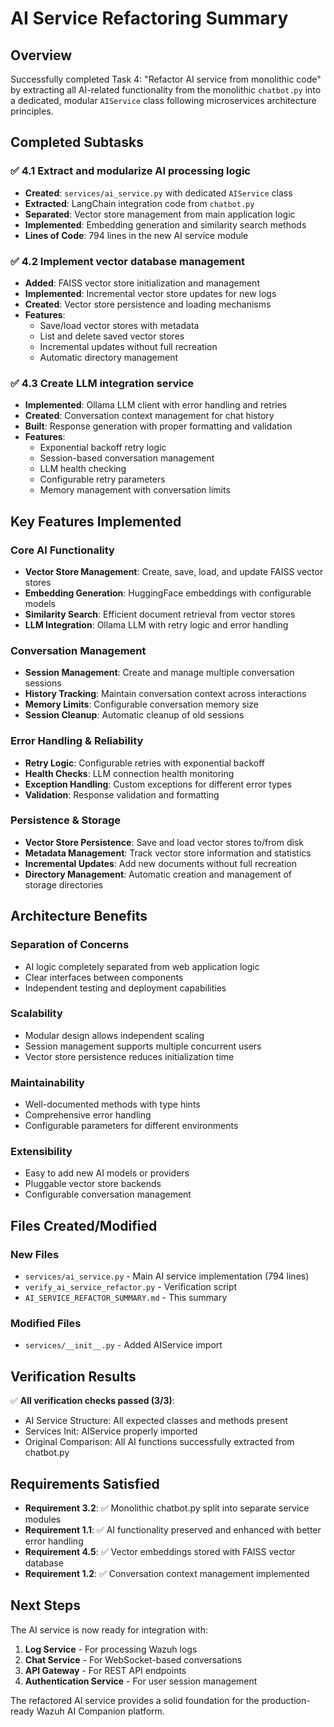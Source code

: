 # AI Service Refactoring Summary

## Overview

Successfully completed Task 4: "Refactor AI service from monolithic code" by extracting all AI-related functionality from the monolithic `chatbot.py` into a dedicated, modular `AIService` class following microservices architecture principles.

## Completed Subtasks

### ✅ 4.1 Extract and modularize AI processing logic
- **Created**: `services/ai_service.py` with dedicated `AIService` class
- **Extracted**: LangChain integration code from `chatbot.py`
- **Separated**: Vector store management from main application logic
- **Implemented**: Embedding generation and similarity search methods
- **Lines of Code**: 794 lines in the new AI service module

### ✅ 4.2 Implement vector database management
- **Added**: FAISS vector store initialization and management
- **Implemented**: Incremental vector store updates for new logs
- **Created**: Vector store persistence and loading mechanisms
- **Features**:
  - Save/load vector stores with metadata
  - List and delete saved vector stores
  - Incremental updates without full recreation
  - Automatic directory management

### ✅ 4.3 Create LLM integration service
- **Implemented**: Ollama LLM client with error handling and retries
- **Created**: Conversation context management for chat history
- **Built**: Response generation with proper formatting and validation
- **Features**:
  - Exponential backoff retry logic
  - Session-based conversation management
  - LLM health checking
  - Configurable retry parameters
  - Memory management with conversation limits

## Key Features Implemented

### Core AI Functionality
- **Vector Store Management**: Create, save, load, and update FAISS vector stores
- **Embedding Generation**: HuggingFace embeddings with configurable models
- **Similarity Search**: Efficient document retrieval from vector stores
- **LLM Integration**: Ollama LLM with retry logic and error handling

### Conversation Management
- **Session Management**: Create and manage multiple conversation sessions
- **History Tracking**: Maintain conversation context across interactions
- **Memory Limits**: Configurable conversation memory size
- **Session Cleanup**: Automatic cleanup of old sessions

### Error Handling & Reliability
- **Retry Logic**: Configurable retries with exponential backoff
- **Health Checks**: LLM connection health monitoring
- **Exception Handling**: Custom exceptions for different error types
- **Validation**: Response validation and formatting

### Persistence & Storage
- **Vector Store Persistence**: Save and load vector stores to/from disk
- **Metadata Management**: Track vector store information and statistics
- **Incremental Updates**: Add new documents without full recreation
- **Directory Management**: Automatic creation and management of storage directories

## Architecture Benefits

### Separation of Concerns
- AI logic completely separated from web application logic
- Clear interfaces between components
- Independent testing and deployment capabilities

### Scalability
- Modular design allows independent scaling
- Session management supports multiple concurrent users
- Vector store persistence reduces initialization time

### Maintainability
- Well-documented methods with type hints
- Comprehensive error handling
- Configurable parameters for different environments

### Extensibility
- Easy to add new AI models or providers
- Pluggable vector store backends
- Configurable conversation management

## Files Created/Modified

### New Files
- `services/ai_service.py` - Main AI service implementation (794 lines)
- `verify_ai_service_refactor.py` - Verification script
- `AI_SERVICE_REFACTOR_SUMMARY.md` - This summary

### Modified Files
- `services/__init__.py` - Added AIService import

## Verification Results

✅ **All verification checks passed (3/3)**:
- AI Service Structure: All expected classes and methods present
- Services Init: AIService properly imported
- Original Comparison: All AI functions successfully extracted from chatbot.py

## Requirements Satisfied

- **Requirement 3.2**: ✅ Monolithic chatbot.py split into separate service modules
- **Requirement 1.1**: ✅ AI functionality preserved and enhanced with better error handling
- **Requirement 4.5**: ✅ Vector embeddings stored with FAISS vector database
- **Requirement 1.2**: ✅ Conversation context management implemented

## Next Steps

The AI service is now ready for integration with:
1. **Log Service** - For processing Wazuh logs
2. **Chat Service** - For WebSocket-based conversations
3. **API Gateway** - For REST API endpoints
4. **Authentication Service** - For user session management

The refactored AI service provides a solid foundation for the production-ready Wazuh AI Companion platform.